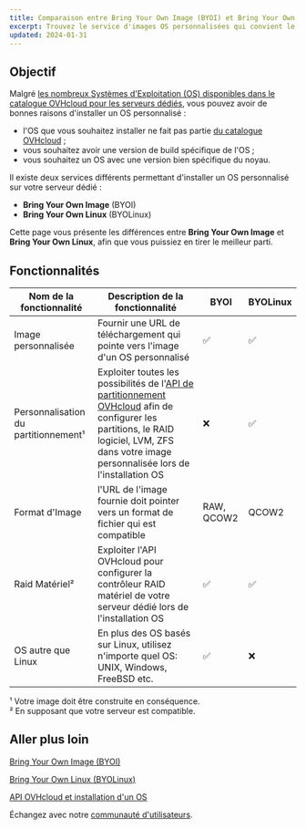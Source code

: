 ```yaml
---
title: Comparaison entre Bring Your Own Image (BYOI) et Bring Your Own Linux (BYOLinux)
excerpt: Trouvez le service d'images OS personnalisées qui convient le mieux à vos usages
updated: 2024-01-31
---
```


## Objectif

Malgré [les nombreux Systèmes d'Exploitation (OS) disponibles dans le catalogue OVHcloud pour les serveurs dédiés](https://www.ovhcloud.com/fr/bare-metal/os/), vous pouvez avoir de bonnes raisons d'installer un OS personnalisé :

- l'OS que vous souhaitez installer ne fait pas partie [du catalogue OVHcloud](https://www.ovhcloud.com/fr/bare-metal/os/) ;
- vous souhaitez avoir une version de build spécifique de l'OS ;
- vous souhaitez un OS avec une version bien spécifique du noyau.

Il existe deux services différents permettant d'installer un OS personnalisé sur votre serveur dédié :

- **Bring Your Own Image** (BYOI)
- **Bring Your Own Linux** (BYOLinux)

Cette page vous présente les différences entre **Bring Your Own Image** et **Bring Your Own Linux**, afin que vous puissiez en tirer le meilleur parti.

## Fonctionnalités

|Nom de la fonctionnalité|Description de la fonctionnalité|BYOI|BYOLinux|
|-|-|-|-|
|Image personnalisée|Fournir une URL de téléchargement qui pointe vers l'image d'un OS personnalisé|✅|✅|
|Personnalisation du partitionnement¹|Exploiter toutes les possibilités de l'[API de partitionnement OVHcloud](/pages/bare_metal_cloud/dedicated_servers/partitioning_ovh) afin de configurer les partitions, le RAID logiciel, LVM, ZFS dans votre image personnalisée lors de l'installation OS|❌|✅|
|Format d'Image|l'URL de l'image fournie doit pointer vers un format de fichier qui est compatible|RAW, QCOW2|QCOW2|
|Raid Matériel²|Exploiter l'API OVHcloud pour configurer la contrôleur RAID matériel de votre serveur dédié lors de l'installation OS|✅|✅|
|OS autre que Linux|En plus des OS basés sur Linux, utilisez n'importe quel OS: UNIX, Windows, FreeBSD etc.|✅|❌|

¹ Votre image doit être construite en conséquence.<br />
² En supposant que votre serveur est compatible.<br />

## Aller plus loin

[Bring Your Own Image (BYOI)](/pages/bare_metal_cloud/dedicated_servers/bring-your-own-image)

[Bring Your Own Linux (BYOLinux)](/pages/bare_metal_cloud/dedicated_servers/bring-your-own-linux)

[API OVHcloud et installation d'un OS](/pages/bare_metal_cloud/dedicated_servers/api-os-installation)

Échangez avec notre [communauté d'utilisateurs](/links/community).
